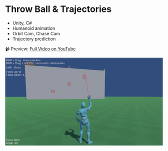 # Throw Ball & Trajectories

- Unity, C#
- Humanoid animation
- Orbit Cam, Chase Cam
- Trajectory prediction

📹 Preview: [Full Video on YouTube](https://www.youtube.com/watch?v=fhdAnvhD6sw)

![Preview](throw-ball.png)
